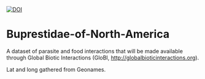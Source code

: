 [![DOI](https://zenodo.org/badge/36870440.svg)](https://zenodo.org/badge/latestdoi/36870440)

# Buprestidae-of-North-America

A dataset of parasite and food interactions that will be made available through Global Biotic Interactions (GloBI, http://globalbioticinteractions.org).

Lat and long gathered from Geonames.
